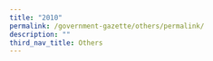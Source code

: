 ```yaml
---
title: "2010"
permalink: /government-gazette/others/permalink/
description: ""
third_nav_title: Others
---
```

